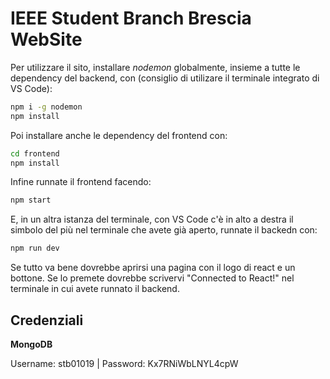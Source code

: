 # IEEE Student Branch Brescia WebSite

Per utilizzare il sito, installare _nodemon_ globalmente, insieme a tutte le dependency del backend, con (consiglio di utilizare il terminale integrato di VS Code):



```bash
npm i -g nodemon
npm install
```


Poi installare anche le dependency del frontend con:

```bash
cd frontend
npm install
```

Infine runnate il frontend facendo:

```bash
npm start
```

E, in un altra istanza del terminale, con VS Code c'è in alto a destra il simbolo del più nel terminale che avete già aperto, runnate il backedn con:

```bash
npm run dev
```

Se tutto va bene dovrebbe aprirsi una pagina con il logo di react e un bottone. Se lo premete dovrebbe scrivervi "Connected to React!" nel terminale in cui avete runnato il backend.

## Credenziali

__MongoDB__

Username: stb01019 | Password: Kx7RNiWbLNYL4cpW
